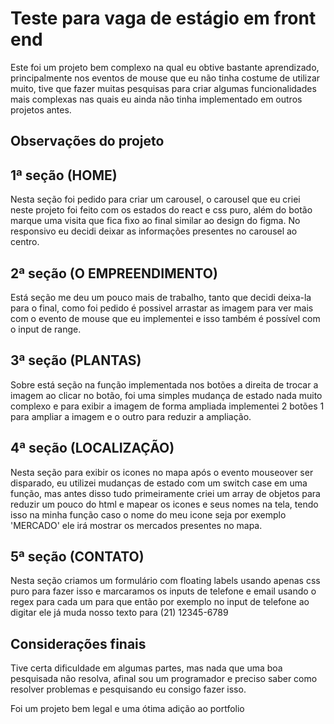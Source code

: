 # Teste para vaga de estágio em front end

<p>Este foi um projeto bem complexo na qual eu obtive bastante aprendizado, principalmente nos eventos de mouse que eu não tinha costume de utilizar muito, tive que fazer muitas
pesquisas para criar algumas funcionalidades mais complexas nas quais eu ainda não tinha implementado em outros projetos antes.</p>

## Observações do projeto

<h2>1ª seção (HOME)</h2>

<p>Nesta seção foi pedido para criar um carousel, o carousel que eu criei neste projeto foi feito com os estados do react e css puro, além do botão marque uma visita que
fica fixo ao final similar ao design do figma. No responsivo eu decidi deixar as informações presentes no carousel ao centro.</p>

<h2>2ª seção (O EMPREENDIMENTO)</h2>

<p>Está seção me deu um pouco mais de trabalho, tanto que decidi deixa-la para o final, como foi pedido é possivel arrastar as imagem para ver mais com o evento de mouse que eu implementei e isso também é possível com o input de range.</p>

<h2>3ª seção (PLANTAS)</h2>

<p>Sobre está seção na função implementada nos botões a direita de trocar a imagem ao clicar no botão, foi uma simples mudança de estado nada muito complexo e para exibir a imagem
de forma ampliada implementei 2 botões 1 para ampliar a imagem e o outro para reduzir a ampliação.</p>

<h2>4ª seção (LOCALIZAÇÃO)</h2>

<p>Nesta seção para exibir os icones no mapa após o evento mouseover ser disparado, eu utilizei mudanças de estado com um switch case em uma função, mas antes disso tudo primeiramente criei um array de objetos para reduzir um pouco do html e mapear os icones e seus nomes na tela, tendo isso na minha função caso o nome do meu icone seja por exemplo 'MERCADO' ele irá mostrar os mercados presentes no mapa.</p>

<h2>5ª seção (CONTATO)</h2>

<p>Nesta seção criamos um formulário com floating labels usando apenas css puro para fazer isso e marcaramos os inputs de telefone e email usando o regex para cada um para que então por exemplo no input de telefone ao digitar ele já muda nosso texto para (21) 12345-6789</p>

## Considerações finais

<p>Tive certa dificuldade em algumas partes, mas nada que uma boa pesquisada não resolva, afinal sou um programador e preciso saber como resolver problemas e pesquisando eu consigo fazer isso.</p>

<p>Foi um projeto bem legal e uma ótima adição ao portfolio</p>
